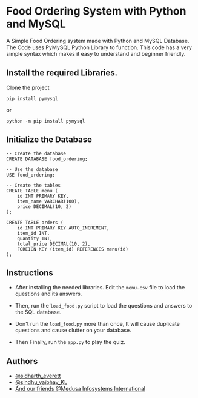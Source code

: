 
# Food Ordering System with Python and MySQL
A Simple Food Ordering system made with Python and MySQL Database.
The Code uses PyMySQL Python Library to function. This code has a very simple syntax which makes it easy to understand and beginner friendly.


## Install the required Libraries.

Clone the project

```
pip install pymysql
```
or
```
python -m pip install pymysql
```
## Initialize the Database
```
-- Create the database
CREATE DATABASE food_ordering;

-- Use the database
USE food_ordering;

-- Create the tables
CREATE TABLE menu (
    id INT PRIMARY KEY,
    item_name VARCHAR(100),
    price DECIMAL(10, 2)
);

CREATE TABLE orders (
    id INT PRIMARY KEY AUTO_INCREMENT,
    item_id INT,
    quantity INT,
    total_price DECIMAL(10, 2),
    FOREIGN KEY (item_id) REFERENCES menu(id)
);
```

## Instructions

- After installing the needed libraries. Edit the `menu.csv` file to load the questions and its answers.

- Then, run the `load_food.py` script to load the questions and answers to the SQL database.

- Don't run the `load_food.py` more than once, It will cause duplicate questions and cause clutter on your database.

- Then Finally, run the `app.py` to play the quiz.

## Authors

- [@sidharth_everett](https://github.com/Cyber-Zypher)
- [@sindhu_vaibhav_KL](https://www.instagram.com/sindhuvaibhav2007/)
- [And our friends @Medusa Infosystems International](https://www.instagram.com/themedusaclan_official/)
